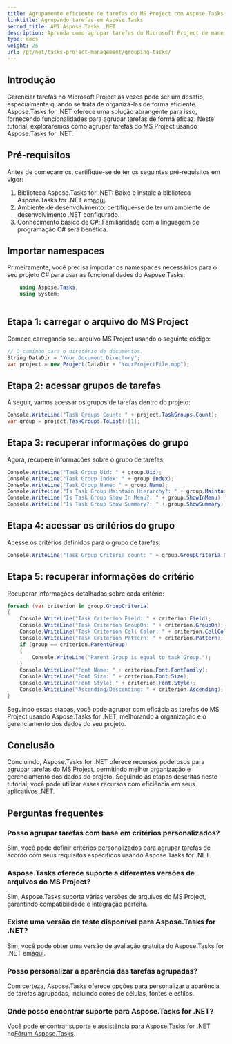 ```yaml
---
title: Agrupamento eficiente de tarefas do MS Project com Aspose.Tasks
linktitle: Agrupando tarefas em Aspose.Tasks
second_title: API Aspose.Tasks .NET
description: Aprenda como agrupar tarefas do Microsoft Project de maneira eficaz usando Aspose.Tasks for .NET.
type: docs
weight: 25
url: /pt/net/tasks-project-management/grouping-tasks/
---
```

## Introdução
Gerenciar tarefas no Microsoft Project às vezes pode ser um desafio, especialmente quando se trata de organizá-las de forma eficiente. Aspose.Tasks for .NET oferece uma solução abrangente para isso, fornecendo funcionalidades para agrupar tarefas de forma eficaz. Neste tutorial, exploraremos como agrupar tarefas do MS Project usando Aspose.Tasks for .NET.
## Pré-requisitos
Antes de começarmos, certifique-se de ter os seguintes pré-requisitos em vigor:
1.  Biblioteca Aspose.Tasks for .NET: Baixe e instale a biblioteca Aspose.Tasks for .NET em[aqui](https://releases.aspose.com/tasks/net/).
2. Ambiente de desenvolvimento: certifique-se de ter um ambiente de desenvolvimento .NET configurado.
3. Conhecimento básico de C#: Familiaridade com a linguagem de programação C# será benéfica.

## Importar namespaces
Primeiramente, você precisa importar os namespaces necessários para o seu projeto C# para usar as funcionalidades do Aspose.Tasks:
```csharp
    using Aspose.Tasks;
    using System;
    
```
## Etapa 1: carregar o arquivo do MS Project
Comece carregando seu arquivo MS Project usando o seguinte código:
```csharp
// O caminho para o diretório de documentos.
String DataDir = "Your Document Directory";
var project = new Project(DataDir + "YourProjectFile.mpp");
```
## Etapa 2: acessar grupos de tarefas
A seguir, vamos acessar os grupos de tarefas dentro do projeto:
```csharp
Console.WriteLine("Task Groups Count: " + project.TaskGroups.Count);
var group = project.TaskGroups.ToList()[1];
```
## Etapa 3: recuperar informações do grupo
Agora, recupere informações sobre o grupo de tarefas:
```csharp
Console.WriteLine("Task Group Uid: " + group.Uid);
Console.WriteLine("Task Group Index: " + group.Index);
Console.WriteLine("Task Group Name: " + group.Name);
Console.WriteLine("Is Task Group Maintain Hierarchy?: " + group.MaintainHierarchy);
Console.WriteLine("Is Task Group Show In Menu?: " + group.ShowInMenu);
Console.WriteLine("Is Task Group Show Summary?: " + group.ShowSummary);
```
## Etapa 4: acessar os critérios do grupo
Acesse os critérios definidos para o grupo de tarefas:
```csharp
Console.WriteLine("Task Group Criteria count: " + group.GroupCriteria.Count);
```
## Etapa 5: recuperar informações do critério
Recuperar informações detalhadas sobre cada critério:
```csharp
foreach (var criterion in group.GroupCriteria)
{
    Console.WriteLine("Task Criterion Field: " + criterion.Field);
    Console.WriteLine("Task Criterion GroupOn: " + criterion.GroupOn);
    Console.WriteLine("Task Criterion Cell Color: " + criterion.CellColor);
    Console.WriteLine("Task Criterion Pattern: " + criterion.Pattern);
    if (group == criterion.ParentGroup)
    {
        Console.WriteLine("Parent Group is equal to task Group.");
    }
    Console.WriteLine("Font Name: " + criterion.Font.FontFamily);
    Console.WriteLine("Font Size: " + criterion.Font.Size);
    Console.WriteLine("Font Style: " + criterion.Font.Style);
    Console.WriteLine("Ascending/Descending: " + criterion.Ascending);
}
```
Seguindo essas etapas, você pode agrupar com eficácia as tarefas do MS Project usando Aspose.Tasks for .NET, melhorando a organização e o gerenciamento dos dados do seu projeto.

## Conclusão
Concluindo, Aspose.Tasks for .NET oferece recursos poderosos para agrupar tarefas do MS Project, permitindo melhor organização e gerenciamento dos dados do projeto. Seguindo as etapas descritas neste tutorial, você pode utilizar esses recursos com eficiência em seus aplicativos .NET.
## Perguntas frequentes
### Posso agrupar tarefas com base em critérios personalizados?
Sim, você pode definir critérios personalizados para agrupar tarefas de acordo com seus requisitos específicos usando Aspose.Tasks for .NET.
### Aspose.Tasks oferece suporte a diferentes versões de arquivos do MS Project?
Sim, Aspose.Tasks suporta várias versões de arquivos do MS Project, garantindo compatibilidade e integração perfeita.
### Existe uma versão de teste disponível para Aspose.Tasks for .NET?
 Sim, você pode obter uma versão de avaliação gratuita do Aspose.Tasks for .NET em[aqui](https://releases.aspose.com/).
### Posso personalizar a aparência das tarefas agrupadas?
Com certeza, Aspose.Tasks oferece opções para personalizar a aparência de tarefas agrupadas, incluindo cores de células, fontes e estilos.
### Onde posso encontrar suporte para Aspose.Tasks for .NET?
 Você pode encontrar suporte e assistência para Aspose.Tasks for .NET no[Fórum Aspose.Tasks](https://forum.aspose.com/c/tasks/15).